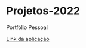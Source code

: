 # Projetos-2022
Portfólio Pessoal

<a href="https://portfolio-vanessa.netlify.app" target="_blank" >Link da aplicação</a>
